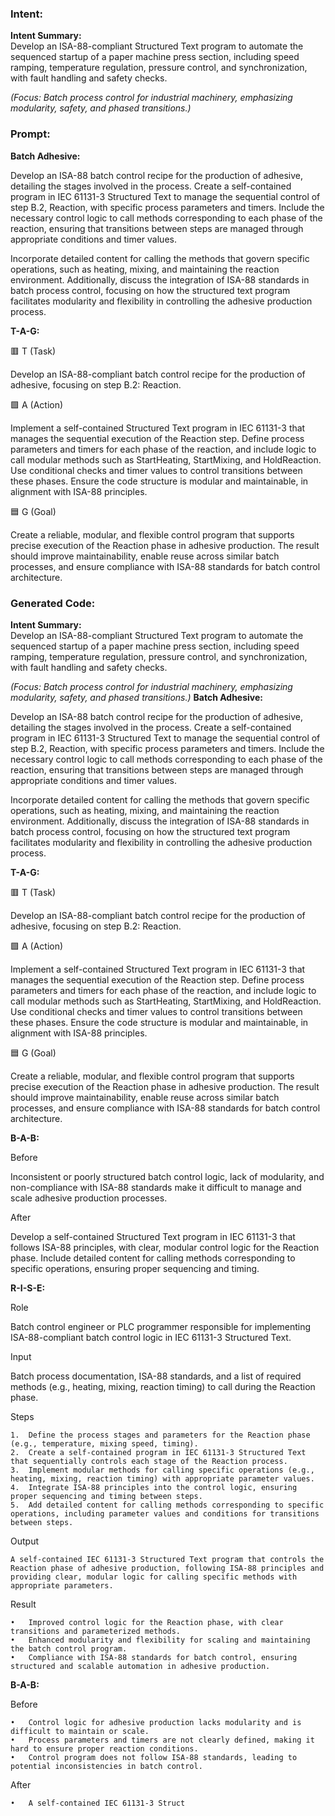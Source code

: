 ### Intent:
**Intent Summary:**  
Develop an ISA-88-compliant Structured Text program to automate the sequenced startup of a paper machine press section, including speed ramping, temperature regulation, pressure control, and synchronization, with fault handling and safety checks.  

*(Focus: Batch process control for industrial machinery, emphasizing modularity, safety, and phased transitions.)*

### Prompt:
**Batch Adhesive:**

Develop an ISA-88 batch control recipe for the production of adhesive, detailing the stages involved in the process. Create a self-contained program in IEC 61131-3 Structured Text to manage the sequential control of step B.2, Reaction, with specific process parameters and timers. Include the necessary control logic to call methods corresponding to each phase of the reaction, ensuring that transitions between steps are managed through appropriate conditions and timer values.

Incorporate detailed content for calling the methods that govern specific operations, such as heating, mixing, and maintaining the reaction environment. Additionally, discuss the integration of ISA-88 standards in batch process control, focusing on how the structured text program facilitates modularity and flexibility in controlling the adhesive production process.

**T-A-G:**

🟥 T (Task)

Develop an ISA-88-compliant batch control recipe for the production of adhesive, focusing on step B.2: Reaction.

🟩 A (Action)

Implement a self-contained Structured Text program in IEC 61131-3 that manages the sequential execution of the Reaction step. Define process parameters and timers for each phase of the reaction, and include logic to call modular methods such as StartHeating, StartMixing, and HoldReaction. Use conditional checks and timer values to control transitions between these phases. Ensure the code structure is modular and maintainable, in alignment with ISA-88 principles.

🟦 G (Goal)

Create a reliable, modular, and flexible control program that supports precise execution of the Reaction phase in adhesive production. The result should improve maintainability, enable reuse across similar batch processes, and ensure compliance with ISA-88 standards for batch control architecture.

### Generated Code:
**Intent Summary:**  
Develop an ISA-88-compliant Structured Text program to automate the sequenced startup of a paper machine press section, including speed ramping, temperature regulation, pressure control, and synchronization, with fault handling and safety checks.  

*(Focus: Batch process control for industrial machinery, emphasizing modularity, safety, and phased transitions.)*
**Batch Adhesive:**

Develop an ISA-88 batch control recipe for the production of adhesive, detailing the stages involved in the process. Create a self-contained program in IEC 61131-3 Structured Text to manage the sequential control of step B.2, Reaction, with specific process parameters and timers. Include the necessary control logic to call methods corresponding to each phase of the reaction, ensuring that transitions between steps are managed through appropriate conditions and timer values.

Incorporate detailed content for calling the methods that govern specific operations, such as heating, mixing, and maintaining the reaction environment. Additionally, discuss the integration of ISA-88 standards in batch process control, focusing on how the structured text program facilitates modularity and flexibility in controlling the adhesive production process.

**T-A-G:**

🟥 T (Task)

Develop an ISA-88-compliant batch control recipe for the production of adhesive, focusing on step B.2: Reaction.

🟩 A (Action)

Implement a self-contained Structured Text program in IEC 61131-3 that manages the sequential execution of the Reaction step. Define process parameters and timers for each phase of the reaction, and include logic to call modular methods such as StartHeating, StartMixing, and HoldReaction. Use conditional checks and timer values to control transitions between these phases. Ensure the code structure is modular and maintainable, in alignment with ISA-88 principles.

🟦 G (Goal)

Create a reliable, modular, and flexible control program that supports precise execution of the Reaction phase in adhesive production. The result should improve maintainability, enable reuse across similar batch processes, and ensure compliance with ISA-88 standards for batch control architecture.  

**B-A-B:**

Before

Inconsistent or poorly structured batch control logic, lack of modularity, and non-compliance with ISA-88 standards make it difficult to manage and scale adhesive production processes.

After

Develop a self-contained Structured Text program in IEC 61131-3 that follows ISA-88 principles, with clear, modular control logic for the Reaction phase. Include detailed content for calling methods corresponding to specific operations, ensuring proper sequencing and timing.  

**R-I-S-E:**

Role

Batch control engineer or PLC programmer responsible for implementing ISA-88-compliant batch control logic in IEC 61131-3 Structured Text.

Input

Batch process documentation, ISA-88 standards, and a list of required methods (e.g., heating, mixing, reaction timing) to call during the Reaction phase.

Steps

	1.	Define the process stages and parameters for the Reaction phase (e.g., temperature, mixing speed, timing).
	2.	Create a self-contained program in IEC 61131-3 Structured Text that sequentially controls each stage of the Reaction process.
	3.	Implement modular methods for calling specific operations (e.g., heating, mixing, reaction timing) with appropriate parameter values.
	4.	Integrate ISA-88 principles into the control logic, ensuring proper sequencing and timing between steps.
	5.	Add detailed content for calling methods corresponding to specific operations, including parameter values and conditions for transitions between steps.

Output

	A self-contained IEC 61131-3 Structured Text program that controls the Reaction phase of adhesive production, following ISA-88 principles and providing clear, modular logic for calling specific methods with appropriate parameters.

Result

	•	Improved control logic for the Reaction phase, with clear transitions and parameterized methods.
	•	Enhanced modularity and flexibility for scaling and maintaining the batch control program.
	•	Compliance with ISA-88 standards for batch control, ensuring structured and scalable automation in adhesive production.

**B-A-B:**

Before

	•	Control logic for adhesive production lacks modularity and is difficult to maintain or scale.
	•	Process parameters and timers are not clearly defined, making it hard to ensure proper reaction conditions.
	•	Control program does not follow ISA-88 standards, leading to potential inconsistencies in batch control.

After

	•	A self-contained IEC 61131-3 Struct
